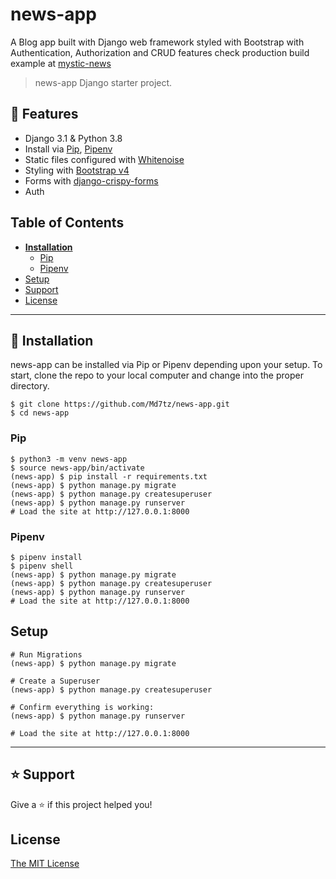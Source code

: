 # news-app

A Blog app built with Django web framework styled with Bootstrap with Authentication, Authorization and CRUD features
check production build example at [mystic-news](https://mystic-news.herokuapp.com/)

> news-app Django starter project.

## 🚀 Features

- Django 3.1 & Python 3.8
- Install via [Pip](https://pypi.org/project/pip/), [Pipenv](https://pypi.org/project/pipenv/)
- Static files configured with [Whitenoise](http://whitenoise.evans.io/en/stable/index.html)
- Styling with [Bootstrap v4](https://github.com/twbs/bootstrap)
- Forms with [django-crispy-forms](https://github.com/django-crispy-forms/django-crispy-forms)
- Auth


## Table of Contents
* **[Installation](#installation)**
  * [Pip](#pip)
  * [Pipenv](#pipenv)
* [Setup](#setup)
* [Support](#support)
* [License](#license)

----

## 📖 Installation
news-app can be installed via Pip or Pipenv depending upon your setup. To start, clone the repo to your local computer and change into the proper directory.

```
$ git clone https://github.com/Md7tz/news-app.git
$ cd news-app
```

### Pip

```
$ python3 -m venv news-app
$ source news-app/bin/activate
(news-app) $ pip install -r requirements.txt
(news-app) $ python manage.py migrate
(news-app) $ python manage.py createsuperuser
(news-app) $ python manage.py runserver
# Load the site at http://127.0.0.1:8000
```

### Pipenv

```
$ pipenv install
$ pipenv shell
(news-app) $ python manage.py migrate
(news-app) $ python manage.py createsuperuser
(news-app) $ python manage.py runserver
# Load the site at http://127.0.0.1:8000
```

## Setup

```
# Run Migrations
(news-app) $ python manage.py migrate

# Create a Superuser
(news-app) $ python manage.py createsuperuser

# Confirm everything is working:
(news-app) $ python manage.py runserver

# Load the site at http://127.0.0.1:8000
```

----

## ⭐️ Support

Give a ⭐️  if this project helped you!

## License

[The MIT License](LICENSE)
